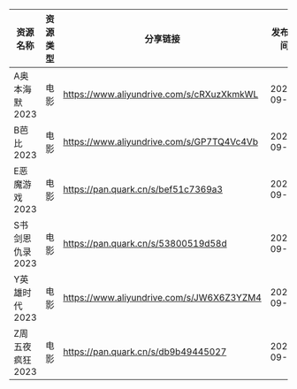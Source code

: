 | 资源名称       | 资源类型 | 分享链接                                      | 发布时间       |
| ---------- | ---- | ----------------------------------------- | ---------- |
| A奥本海默2023  | 电影   | https://www.aliyundrive.com/s/cRXuzXkmkWL | 2023-09-04 |
| B芭比2023    | 电影   | https://www.aliyundrive.com/s/GP7TQ4Vc4Vb | 2023-09-04 |
| E恶魔游戏2023  | 电影   | https://pan.quark.cn/s/bef51c7369a3       | 2023-09-04 |
| S书剑恩仇录2023 | 电影   | https://pan.quark.cn/s/53800519d58d       | 2023-09-04 |
| Y英雄时代2023  | 电影   | https://www.aliyundrive.com/s/JW6X6Z3YZM4 | 2023-09-04 |
| Z周五夜疯狂2023 | 电影   | https://pan.quark.cn/s/db9b49445027       | 2023-09-04 |
